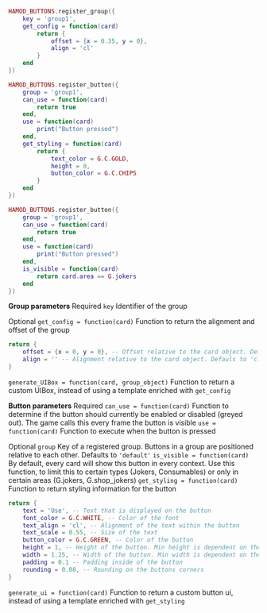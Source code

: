 
```lua
HAMOD_BUTTONS.register_group({
    key = 'group1',
    get_config = function(card)
        return {
            offset = {x = 0.35, y = 0},
            align = 'cl'
        }
    end
})

HAMOD_BUTTONS.register_button({
    group = 'group1',
    can_use = function(card)
        return true
    end,
    use = function(card)
        print("Button pressed")
    end,
    get_styling = function(card)
        return {
            text_color = G.C.GOLD,
            height = 0,
            button_color = G.C.CHIPS
        }
    end
})

HAMOD_BUTTONS.register_button({
    group = 'group1',
    can_use = function(card)
        return true
    end,
    use = function(card)
        print("Button pressed")
    end,
    is_visible = function(card)
        return card.area == G.jokers
    end
})
```

**Group parameters**
Required
``key`` Identifier of the group

Optional
``get_config = function(card)`` Function to return the alignment and offset of the group
```lua
return {
    offset = {x = 0, y = 0}, -- Offset relative to the card object. Defauls to {x = 0.35, y = 0} for Jokers and {x = 0.5, y = 0} for Consumables
    align = '' -- Alignment relative to the card object. Defauls to 'cl' = center-left (tl,cl,bl,tr,cr,br,bmi)
}
```
``generate_UIBox = function(card, group_object)`` Function to return a custom UIBox, instead of using a template enriched with ``get_config``

**Button parameters**
Required
``can_use = function(card)`` Function to determine if the button should currently be enabled or disabled (greyed out). The game calls this every frame the button is visible
``use = function(card)`` Function to execute when the button is pressed

Optional
``group`` Key of a registered group. Buttons in a group are positioned relative to each other. Defaults to ``'default'``
``is_visible = function(card)`` By default, every card will show this button in every context. Use this function, to limit this to certain types (Jokers, Consumables) or only in certain areas (G.jokers, G.shop_jokers)
``get_styling = function(card)`` Function to return styling information for the button
```lua
return {
    text = 'Use', -- Text that is displayed on the button
    font_color = G.C.WHITE, -- Color of the font
    text_align = 'cl', -- Alignment of the text within the button
    text_scale = 0.55, -- Size of the text
    button_color = G.C.GREEN, -- Color of the button
    height = 1, -- Height of the button. Min height is dependent on the padding
    width = 1.25, -- Width of the button. Min width is dependent on the padding
    padding = 0.1 -- Padding inside of the button
    rounding = 0.08, -- Rounding on the buttons corners
}
```
``generate_ui = function(card)`` Function to return a custom button ui, instead of using a template enriched with ``get_styling``
